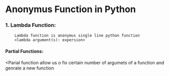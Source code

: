 # Anonymus Function in Python

### 1. Lambda Function:
        Lambda function is anonymus single line python function
        <lambda argument(s): expersion>
        
#### Partial Functions:
<Parial function allow us o fix certain number of argumets of a function and genrate a new function